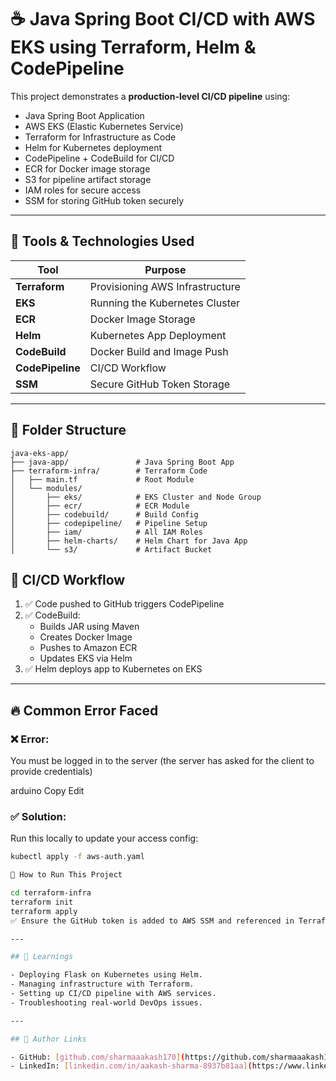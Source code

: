 # ☕ Java Spring Boot CI/CD with AWS EKS using Terraform, Helm & CodePipeline

This project demonstrates a **production-level CI/CD pipeline** using:
- Java Spring Boot Application
- AWS EKS (Elastic Kubernetes Service)
- Terraform for Infrastructure as Code
- Helm for Kubernetes deployment
- CodePipeline + CodeBuild for CI/CD
- ECR for Docker image storage
- S3 for pipeline artifact storage
- IAM roles for secure access
- SSM for storing GitHub token securely

---

## 🔧 Tools & Technologies Used

| Tool           | Purpose                                  |
|----------------|------------------------------------------|
| **Terraform**  | Provisioning AWS Infrastructure          |
| **EKS**        | Running the Kubernetes Cluster           |
| **ECR**        | Docker Image Storage                     |
| **Helm**       | Kubernetes App Deployment                |
| **CodeBuild**  | Docker Build and Image Push              |
| **CodePipeline**| CI/CD Workflow                          |
| **SSM**        | Secure GitHub Token Storage              |

---

## 📁 Folder Structure

```
java-eks-app/
├── java-app/               # Java Spring Boot App
├── terraform-infra/        # Terraform Code
│   ├── main.tf             # Root Module
│   └── modules/
│       ├── eks/            # EKS Cluster and Node Group
│       ├── ecr/            # ECR Module
│       ├── codebuild/      # Build Config
│       ├── codepipeline/   # Pipeline Setup
│       ├── iam/            # All IAM Roles
│       ├── helm-charts/    # Helm Chart for Java App
│       └── s3/             # Artifact Bucket
```

## 🔁 CI/CD Workflow

1. ✅ Code pushed to GitHub triggers CodePipeline
2. ✅ CodeBuild:
   - Builds JAR using Maven
   - Creates Docker Image
   - Pushes to Amazon ECR
   - Updates EKS via Helm
3. ✅ Helm deploys app to Kubernetes on EKS
---

## 🔥 Common Error Faced

### ❌ Error:
You must be logged in to the server (the server has asked for the client to provide credentials)

arduino
Copy
Edit

### ✅ Solution:
Run this locally to update your access config:
```bash
kubectl apply -f aws-auth.yaml

🚀 How to Run This Project

cd terraform-infra
terraform init
terraform apply
✅ Ensure the GitHub token is added to AWS SSM and referenced in Terraform. ✅ A Docker image will be built and pushed automatically.

---

## 🧠 Learnings

- Deploying Flask on Kubernetes using Helm.
- Managing infrastructure with Terraform.
- Setting up CI/CD pipeline with AWS services.
- Troubleshooting real-world DevOps issues.

---

## 📎 Author Links

- GitHub: [github.com/sharmaaakash170](https://github.com/sharmaaakash170)
- LinkedIn: [linkedin.com/in/aakash-sharma-8937b81aa](https://www.linkedin.com/in/aakash-sharma-8937b81aa/)

